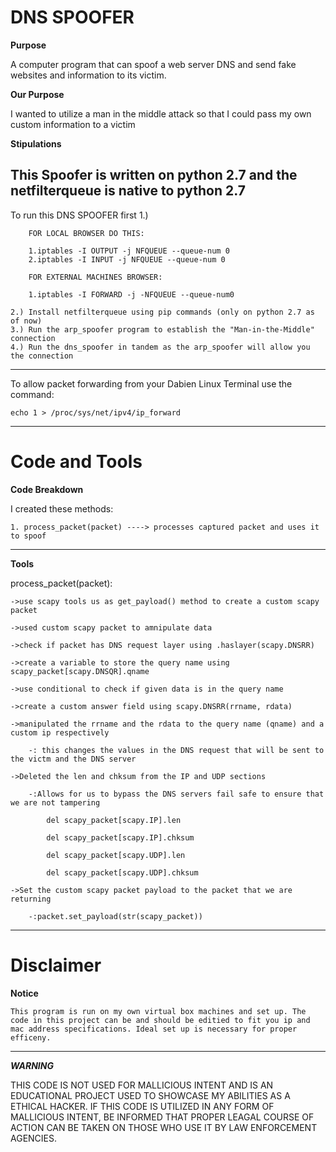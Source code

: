 # DNS SPOOFER

**Purpose**

A computer program that can spoof a web server DNS and send fake websites and information to its victim.

**Our Purpose**

I wanted to utilize a man in the middle attack so that I could pass my own custom information to a victim

**Stipulations**

This Spoofer is written on python 2.7 and the netfilterqueue is native to python 2.7
---
To run this DNS SPOOFER  first
    1.)
        
        FOR LOCAL BROWSER DO THIS:
        
        1.iptables -I OUTPUT -j NFQUEUE --queue-num 0
        2.iptables -I INPUT -j NFQUEUE --queue-num 0
        
        FOR EXTERNAL MACHINES BROWSER:

        1.iptables -I FORWARD -j -NFQUEUE --queue-num0

    2.) Install netfilterqueue using pip commands (only on python 2.7 as of now)
    3.) Run the arp_spoofer program to establish the "Man-in-the-Middle" connection
    4.) Run the dns_spoofer in tandem as the arp_spoofer will allow you the connection
---
To allow packet forwarding from your Dabien Linux Terminal use the command:

    echo 1 > /proc/sys/net/ipv4/ip_forward
---
# Code and Tools
**Code Breakdown**

 I created these methods:
 
    1. process_packet(packet) ----> processes captured packet and uses it to spoof
    
---
**Tools**

process_packet(packet):

    ->use scapy tools us as get_payload() method to create a custom scapy packet
    
    ->used custom scapy packet to amnipulate data
    
    ->check if packet has DNS request layer using .haslayer(scapy.DNSRR)
    
    ->create a variable to store the query name using scapy_packet[scapy.DNSQR].qname
    
    ->use conditional to check if given data is in the query name
    
    ->create a custom answer field using scapy.DNSRR(rrname, rdata)
    
    ->manipulated the rrname and the rdata to the query name (qname) and a custom ip respectively
    
        -: this changes the values in the DNS request that will be sent to the victm and the DNS server
        
    ->Deleted the len and chksum from the IP and UDP sections
    
        -:Allows for us to bypass the DNS servers fail safe to ensure that we are not tampering
        
            del scapy_packet[scapy.IP].len
            
            del scapy_packet[scapy.IP].chksum
            
            del scapy_packet[scapy.UDP].len
            
            del scapy_packet[scapy.UDP].chksum
            
    ->Set the custom scapy packet payload to the packet that we are returning
    
        -:packet.set_payload(str(scapy_packet))
        

---
# Disclaimer
**Notice**

    This program is run on my own virtual box machines and set up. The code in this project can be and should be editied to fit you ip and mac address specifications. Ideal set up is necessary for proper efficeny.
---
***WARNING***

THIS CODE IS NOT USED FOR MALLICIOUS INTENT AND IS AN EDUCATIONAL PROJECT USED TO SHOWCASE MY ABILITIES AS A ETHICAL HACKER.
IF THIS CODE IS UTILIZED IN ANY FORM OF MALLICIOUS INTENT, BE INFORMED THAT PROPER LEAGAL COURSE OF ACTION CAN BE TAKEN ON THOSE WHO
USE IT BY LAW ENFORCEMENT AGENCIES.



